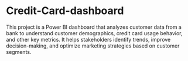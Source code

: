 # Credit-Card-dashboard
This project is a Power BI dashboard that analyzes customer data from a bank to understand customer demographics, credit card usage behavior, and other key metrics. It helps stakeholders identify trends, improve decision-making, and optimize marketing strategies based on customer segments.
